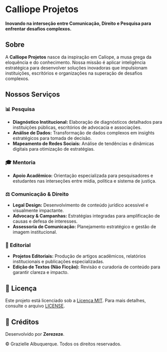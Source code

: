 # Calliope Projetos

**Inovando na interseção entre Comunicação, Direito e Pesquisa para enfrentar desafios complexos.**

## Sobre

A **Calliope Projetos** nasce da inspiração em Calíope, a musa grega da eloquência e do conhecimento. Nossa missão é aplicar inteligência estratégica para desenvolver soluções inovadoras que impulsionam instituições, escritórios e organizações na superação de desafios complexos.

## Nossos Serviços

### 📊 Pesquisa

- **Diagnóstico Institucional:** Elaboração de diagnósticos detalhados para instituições públicas, escritórios de advocacia e associações.
- **Análise de Dados:** Transformação de dados complexos em insights estratégicos para tomada de decisão.
- **Mapeamento de Redes Sociais:** Análise de tendências e dinâmicas digitais para otimização de estratégias.

### 🎓 Mentoria

- **Apoio Acadêmico:** Orientação especializada para pesquisadores e estudantes nas interseções entre mídia, política e sistema de justiça.

### ⚖️ Comunicação & Direito

- **Legal Design:** Desenvolvimento de conteúdo jurídico acessível e visualmente impactante.
- **Advocacy & Campanhas:** Estratégias integradas para amplificação de causas e defesa de interesses.
- **Assessoria de Comunicação:** Planejamento estratégico e gestão de imagem institucional.

### 📖 Editorial

- **Projetos Editoriais:** Produção de artigos acadêmicos, relatórios institucionais e publicações especializadas.
- **Edição de Textos (Não Ficção):** Revisão e curadoria de conteúdo para garantir clareza e impacto.

## 📜 Licença

Este projeto está licenciado sob a [Licença MIT](LICENSE). Para mais detalhes, consulte o arquivo [LICENSE](LICENSE).

## 🤝 Créditos

Desenvolvido por **Zerezeze**.

&copy; Grazielle Albuquerque. Todos os direitos reservados.

